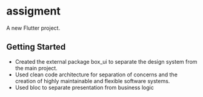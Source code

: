 # assigment

A new Flutter project.

## Getting Started

- Created the external package box_ui to separate the design system from the main project.
- Used clean code architecture for separation of concerns and the creation of highly maintainable and flexible software systems.
- Used bloc to separate presentation from business logic
